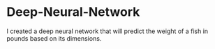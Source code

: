 # Deep-Neural-Network
I created a deep neural network that will predict the weight of a fish in pounds based on its dimensions.
